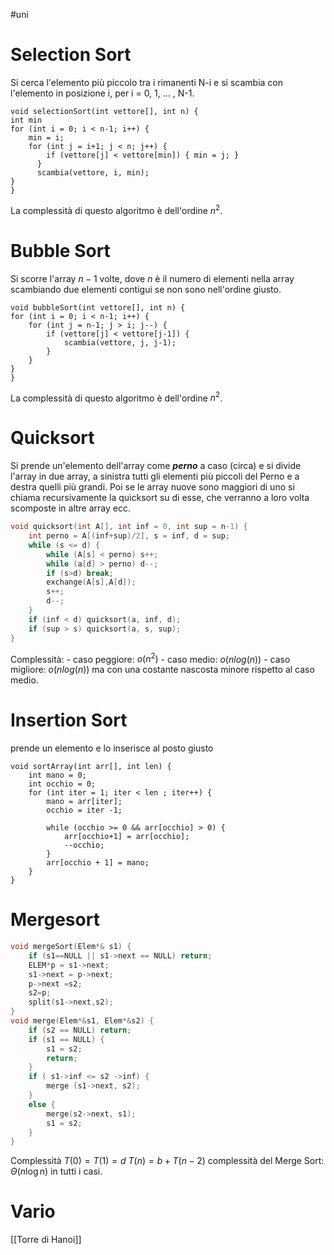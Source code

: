 #uni 
# Selection Sort
Si cerca l'elemento più piccolo tra i rimanenti N-i e si scambia con l'elemento in posizione i, per i = 0, 1, ... , N-1.
```
void selectionSort(int vettore[], int n) {
int min
for (int i = 0; i < n-1; i++) {
	min = i;
	for (int j = i+1; j < n; j++) {
		if (vettore[j] < vettore[min]) { min = j; }
	  }
	  scambia(vettore, i, min);
}
}
```
La complessità di questo algoritmo è dell'ordine $n^2$.
# Bubble Sort
Si scorre l'array $n-1$ volte, dove $n$ è il numero di elementi nella array scambiando due elementi contigui se non sono nell'ordine giusto. 
```
void bubbleSort(int vettore[], int n) {
for (int i = 0; i < n-1; i++) {
	for (int j = n-1; j > i; j--) {
		if (vettore[j] < vettore[j-1]) {
			scambia(vettore, j, j-1);
		}
	}
}
}
```
La complessità di questo algoritmo è dell'ordine $n^2$.
# Quicksort
Si prende un'elemento dell'array come ___perno___ a caso (circa) e si divide l'array in due array, a sinistra tutti gli elementi più piccoli del Perno e a destra quelli più grandi. Poi se le array nuove sono maggiori di uno si chiama recursivamente la quicksort su di esse, che verranno a loro volta scomposte in altre array ecc.
```c++
void quicksort(int A[], int inf = 0, int sup = n-1) {
	int perno = A[(inf+sup)/2], s = inf, d = sup;
	while (s <= d) {
		while (A[s] < perno) s++;
		while (a[d] > perno) d--;
		if (s>d) break;
		exchange(A[s],A[d]);
		s++;
		d--;
	}
	if (inf < d) quicksort(a, inf, d);
	if (sup > s) quicksort(a, s, sup);
}
```
Complessità:
	- caso peggiore: $o(n^2)$ 
	- caso medio: $o(nlog(n))$ 
	- caso migliore: $o(nlog(n))$ ma con una costante nascosta minore rispetto al caso medio.
# Insertion Sort
prende un elemento e lo inserisce al posto giusto
```
void sortArray(int arr[], int len) {
	int mano = 0;
	int occhio = 0;
	for (int iter = 1; iter < len ; iter++) {
		mano = arr[iter];
		occhio = iter -1;
		
		while (occhio >= 0 && arr[occhio] > 0) {
			arr[occhio+1] = arr[occhio];
			--occhio;
		}
		arr[occhio + 1] = mano;
	}
}
```

# Mergesort
```c++
void mergeSort(Elem*& s1) {
	if (s1==NULL || s1->next == NULL) return;
	ELEM*p = s1->next;
	s1->next = p->next;
	p->next =s2;
	s2=p;
	split(s1->next,s2);
}
void merge(Elem*&s1, Elem*&s2) {
	if (s2 == NULL) return;
	if (s1 == NULL) {
		s1 = s2;
		return;
	}
	if ( s1->inf <= s2 ->inf) {
		merge (s1->next, s2);
	}
	else {
		merge(s2->next, s1);
		s1 = s2;
	}
}
```
Complessità $T(0)=T(1)=d$ 
$T(n)= b+T(n-2)$ 
complessità del Merge  Sort: $\Theta (n \log n)$ in tutti i casi.
# Vario
[[Torre di Hanoi]] 